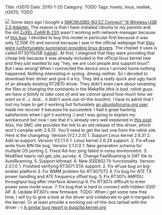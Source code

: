 Title: rt3070
Date: 2010-1-20
Category: TODO
Tags: howto, linux, realtek, rt3070, TODO

![](http://www.smc.com/images/products/400/SMCWUSBS_N3.jpg) Some days ago I bought a [SMCWUSBS-N3 EZ Connect™ N Wireless USB 2.0
Adapter.](http://www.smc.com/index.cfm?event=viewProduct&cid=5&scid=117&localeCode=EN_GBR&pid=1699) The reason is that I have installed
Ubuntu to my parents and the old [ZyXEL ZyAIR B-220](http://descargardrivers.es/photos/Z/y/x/ZyxelZyAIR-B-220-1-pic.jpg) wasn't working with
network-manager because of [this bug](https://bugzilla.gnome.org/show_bug.cgi?id=605880). I decided to buy this model in particular first
because it was only 12,50€ (!!) and second because I saw in the official webpage that [they were (unfortunately surprising) providing linux
drivers](http://www.smc.com/index.cfm?event=downloads.doSearchCriteria&localeCode=EN_GBR&productCategory=5&modelNumber=1699&partNumber=4338&downloadType=1&knowsPartNumber=false).
The chipset it uses is called RT3070USB ([ralink](http://www.ralinktech.com/support.php?s=2)). At first, I imagined that they were providing
that cheap link because it was already included in the official linux kernel tree and they just wanted to say "hey, we are cool people and
support linux!". But I was wrong! When I connected the device once I arrived home nothing happened. Nothing interesting in syslog. dmesg
neither. So I decided to download their driver and give it a try. They did a really quick and ugly hack of an already existing RT2870
driver. They didn't even care about renaming the files or changing the constants in the Makefile *(this is bad, ralink guys.. we have a
family to take care of and we cannot spend how much time we want on it...)*. And... it didn't work out-of-the-box(tm). I have to admit that
I lost my hope to get it working but fortunately [an ubuntuforums.org user](http://ubuntuforums.org/showthread.php?t=1155941&page=11) made
me recover it because he succeeded. I had a great hacking satisfaction when I got it working :) and I was going to explain my workaround but
now I see that it's already very well explained in [this post](http://ubuntuforums.org/showpost.php?p=8418039&postcount=182). Also, the SMC
site provides the link to an old release of this driver, which won't compile with 2.6.31. You'll need to get the last one from the ralink
site. Here is the changelog: Version [V2.1.2.0] 1. Support Linux kernel 2.6.31 2. Add iw support. Version V2.1.1.0 1. Linux kernel 2.6.29
support. 2. Fix eFuse write from BIN file bug. Version 2.1.0.0 1. New generation schema for multiple OS porting 2. Fixed Ad-hoc ping failed
in noisy environment. 3. Modified iwpriv ra0 get\_site\_survey: 4. Change FastRoaming in DAT file to AutoRoaming. 5. Support kthread. 6. New
IEEE802.11r functionality. Version 2.0.1.0 1. Finished verifying RT3071 STA support. 2. Fix eFuse bug on big-endian platform 3. Fix WMM
problem for RT3071/72 4. Fix bug for ATE TX power handling and ATE frequency offset bug. 5. Fix RT307x AMPDU throughput bug after interface
down/up 6. Fix RT307x difficult to enter power save mode issue. 7. Fix bug that is hard to connect with hidden-SSID AP. 8. Update RT307x new
firmware. TODO: When I get some new free time, I will try to give a look at the driver and collaborate to get it merged in the kernel. Or at
least provide a working out-of-the-box tarball with the driver ;-) [A similar bug report in
bugzilla.kernel.org](http://bugzilla.kernel.org/show_bug.cgi?id=14808) [](/content/rt3070)
